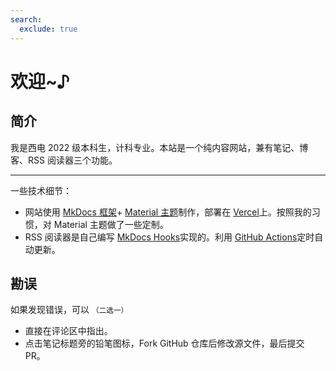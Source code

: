 ```yaml
---
search:
  exclude: true
---
```


# 欢迎~♪

## 简介

我是西电 2022 级本科生，计科专业。本站是一个纯内容网站，兼有笔记、博客、RSS 阅读器三个功能。

---

一些技术细节：

- 网站使用 [MkDocs 框架](https://www.mkdocs.org/)+ [Material 主题](https://squidfunk.github.io/mkdocs-material/)制作，部署在 [Vercel](https://vercel.com/)上。按照我的习惯，对 Material 主题做了一些定制。
- RSS 阅读器是自己编写 [MkDocs Hooks](https://www.mkdocs.org/user-guide/configuration/#hooks)实现的。利用 [GitHub Actions](https://docs.github.com/en/actions)定时自动更新。

## 勘误

如果发现错误，可以 <small>（二选一）</small>

- 直接在评论区中指出。
- 点击笔记标题旁的铅笔图标，Fork GitHub 仓库后修改源文件，最后提交 PR。
